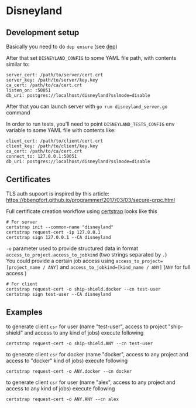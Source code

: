 Disneyland
========

Development setup
---

Basically you need to do `dep ensure` (see [dep](https://github.com/golang/dep))

After that set `DISNEYLAND_CONFIG` to some YAML file path, with contents similar to:

```
server_cert: /path/to/server/cert.crt
server_key: /path/to/server/key.key
ca_cert: /path/to/ca/cert.crt
listen_on: :50051
db_uri: postgres://localhost/disneyland?sslmode=disable
```

After that you can launch server with `go run disneyland_server.go` command

In order to run tests, you'll need to point `DISNEYLAND_TESTS_CONFIG` env variable to some YAML file with contents like:
```
client_cert: /path/to/client/cert.crt
client_key: /path/to/client/key.key
ca_cert: /path/to/ca/cert.crt
connect_to: 127.0.0.1:50051
db_uri: postgres://localhost/disneyland?sslmode=disable
```


Certificates
---

TLS auth supoort is inspired by this article: https://bbengfort.github.io/programmer/2017/03/03/secure-grpc.html

Full certificate creation workflow using [certstrap](https://github.com/square/certstrap) looks like this
```
# For server
certstrap init --common-name "disneyland"
certstrap request-cert -ip 127.0.0.1
certstrap sign 127.0.0.1 --CA disneyland
```
`-o` parameter used to provide structured data in format `access_to_project.access_to_jobkind` (two strings separated by `.`)  
You could provide a certain job access using `access_to_project=[project_name / ANY]` and `access_to_jobkind=[kind_name / ANY]` (`ANY` for full access )
```
# For client
certstrap request-cert -o ship-shield.docker --cn test-user
certstrap sign test-user --CA disneyland
```
Examples
---

to generate client `csr` for user (name "test-user", access to project "ship-shield" and access to any kind of jobs) execute following
```
certstrap request-cert -o ship-shield.ANY --cn test-user
```
to generate client `csr` for docker (name "docker", access to any project and access to "docker" kind of jobs) execute following
```
certstrap request-cert -o ANY.docker --cn docker
```
to generate client `csr` for user (name "alex", access to any project and access to any kind of jobs) execute following
```
certstrap request-cert -o ANY.ANY --cn alex
```
